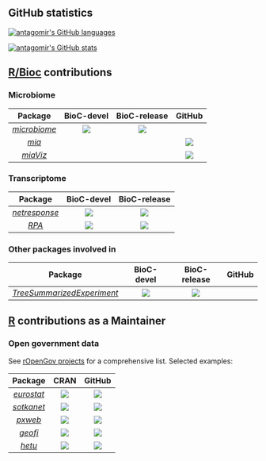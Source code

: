 
## GitHub statistics

[![antagomir's GitHub languages](https://github-readme-stats.vercel.app/api/top-langs?username=antagomir&layout=compact)](https://github.com/anuraghazra/github-readme-stats)

[![antagomir's GitHub stats](https://github-readme-stats.vercel.app/api?username=antagomir)](https://github.com/anuraghazra/github-readme-stats)



## [R/Bioc](https://bioconductor.org) contributions


### Microbiome

| Package | BioC-devel | BioC-release | GitHub |
|:----------------:|:----------------:|:----------------:|:----------------:|
| [_microbiome_](https://github.com/antagomir/microbiome) | [![](http://bioconductor.org/shields/build/devel/bioc/microbiome.svg)](http://bioconductor.org/checkResults/devel/bioc-LATEST/microbiome) |[![](http://bioconductor.org/shields/build/release/bioc/microbiome.svg)](http://bioconductor.org/checkResults/release/bioc-LATEST/microbiome) |
| [_mia_](https://github.com/FelixErnst/mia) |   |   |[![](https://github.com/FelixErnst/mia/workflows/R-CMD-check-bioc-devel/badge.svg)](https://github.com/FelixErnst/mia/actions?query=workflow:R-CMD-check-bioc-devel) |
| [_miaViz_](https://github.com/microbiome/miaViz) |   |   |[![](https://github.com/microbiome/miaViz/workflows/R-CMD-check-bioc-devel/badge.svg)](https://github.com/microbiome/miaViz/actions?query=workflow:R-CMD-check-bioc-devel) |


### Transcriptome

| Package | BioC-devel | BioC-release |
|:----------------:|:----------------:|:----------------:|
| [_netresponse_](https://github.com/antagomir/netresponse) | [![](http://bioconductor.org/shields/build/devel/bioc/netresponse.svg)](http://bioconductor.org/checkResults/devel/bioc-LATEST/netresponse) |[![](http://bioconductor.org/shields/build/release/bioc/netresponse.svg)](http://bioconductor.org/checkResults/release/bioc-LATEST/netresponse) |  
| [_RPA_](https://github.com/antagomir/RPA) | [![](http://bioconductor.org/shields/build/devel/bioc/RPA.svg)](http://bioconductor.org/checkResults/devel/bioc-LATEST/RPA) |[![](http://bioconductor.org/shields/build/release/bioc/RPA.svg)](http://bioconductor.org/checkResults/release/bioc-LATEST/RPA) |



### Other packages involved in

| Package | BioC-devel | BioC-release | GitHub |
|:----------------:|:----------------:|:----------------:|:----------------:|
| [_TreeSummarizedExperiment_](https://github.com/fionarhuang/TreeSummarizedExperiment) | [![](http://bioconductor.org/shields/build/devel/bioc/TreeSummarizedExperiment.svg)](http://bioconductor.org/checkResults/devel/bioc-LATEST/TreeSummarizedExperiment) |[![](http://bioconductor.org/shields/build/release/bioc/TreeSummarizedExperiment.svg)](http://bioconductor.org/checkResults/release/bioc-LATEST/TreeSummarizedExperiment) |   |


## [R](https://cran.r-project.org) contributions as a Maintainer

### Open government data

See [rOpenGov projects](https://ropengov.org/projects/) for a
comprehensive list. Selected examples:

| Package | CRAN | GitHub |
|:----------------:|:----------------:|:----------------:|
| [_eurostat_](https://github.com/rOpenGov/eurostat) | [![](https://www.r-pkg.org/badges/version/eurostat)](https://cran.r-project.org/package=eurostat) |[![](https://github.com/rOpenGov/eurostat/workflows/R-CMD-check/badge.svg)](https://github.com/rOpenGov/eurostat/actions?query=workflow:R-CMD-check) |
| [_sotkanet_](https://github.com/rOpenGov/sotkanet) | [![](https://www.r-pkg.org/badges/version/sotkanet)](https://cran.r-project.org/package=sotkanet) |[![](https://github.com/rOpenGov/sotkanet/workflows/R-CMD-check/badge.svg)](https://github.com/rOpenGov/sotkanet/actions?query=workflow:R-CMD-check) |
| [_pxweb_](https://github.com/rOpenGov/pxweb) | [![](https://www.r-pkg.org/badges/version/pxweb)](https://cran.r-project.org/package=pxweb) |[![](https://github.com/rOpenGov/pxweb/workflows/R-CMD-check/badge.svg)](https://github.com/rOpenGov/pxweb/actions?query=workflow:R-CMD-check) |
| [_geofi_](https://github.com/rOpenGov/geofi) | [![](https://www.r-pkg.org/badges/version/geofi)](https://cran.r-project.org/package=geofi) |[![](https://github.com/rOpenGov/geofi/workflows/R-CMD-check/badge.svg)](https://github.com/rOpenGov/geofi/actions?query=workflow:R-CMD-check) |
| [_hetu_](https://github.com/rOpenGov/hetu) | [![](https://www.r-pkg.org/badges/version/hetu)](https://cran.r-project.org/package=hetu) |[![](https://github.com/rOpenGov/hetu/workflows/R-CMD-check/badge.svg)](https://github.com/rOpenGov/hetu/actions?query=workflow:R-CMD-check) |





